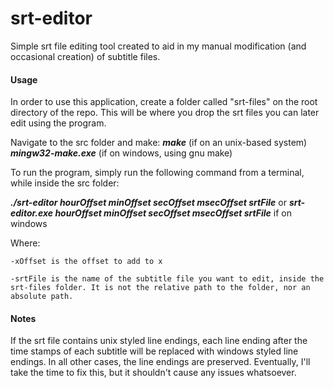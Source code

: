 # srt-editor


Simple srt file editing tool created to aid in my manual modification (and occasional creation) of subtitle files.


#### Usage
In order to use this application, create a folder called "srt-files" on the root directory of the repo. This will be where you drop the srt files you can later edit using the program.

Navigate to the src folder and make:
***make*** (if on an unix-based system)
***mingw32-make.exe*** (if on windows, using gnu make)

To run the program, simply run the following command from a terminal, while inside the src folder:

***./srt-editor hourOffset minOffset secOffset msecOffset srtFile***
or
***srt-editor.exe hourOffset minOffset secOffset msecOffset srtFile***
if on windows


Where:

    -xOffset is the offset to add to x

    -srtFile is the name of the subtitle file you want to edit, inside the srt-files folder. It is not the relative path to the folder, nor an absolute path.


#### Notes
If the srt file contains unix styled line endings, each line ending after the time stamps of each subtitle will be replaced with windows styled line endings. In all other cases, the line endings are preserved.
Eventually, I'll take the time to fix this, but it shouldn't cause any issues whatsoever.